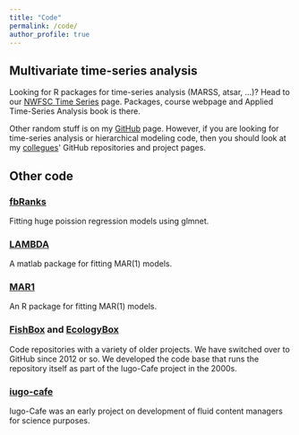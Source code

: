 ```yaml
---
title: "Code"
permalink: /code/
author_profile: true
---
```


## Multivariate time-series analysis

Looking for R packages for time-series analysis (MARSS, atsar, ...)? Head to our 
[NWFSC Time Series](https://nwfsc-timeseries.github.io/) page.  Packages, course webpage and Applied Time-Series Analysis book is there.

Other random stuff is on my [GitHub](https://github.com/eeholmes) page.  However, if you are looking for time-series analysis or hierarchical modeling code, then you should look at my [collegues](https://eeholmes.github.io/colleagues/)' GitHub repositories and project pages.

## Other code

### [fbRanks](http://cran.r-project.org/web/packages/fbRanks/index.html)
Fitting huge poission regression models using glmnet.

### [LAMBDA](https://conserver.iugo-cafe.org/user/e2holmes/LAMBDA)
A matlab package for fitting MAR(1) models. 

### [MAR1](https://CRAN.R-project.org/package=MAR1)
An R package for fitting MAR(1) models.  

### [FishBox](http://fishbox.iugo-cafe.org/) and [EcologyBox](http://conserver.iugo-cafe.org/)
Code repositories with a variety of older projects.  We have switched over to GitHub since 2012 or so.  We developed the code base that runs the repository itself as part of the Iugo-Cafe project in the 2000s.

### [iugo-cafe](http://iugo-cafe.org/)
Iugo-Cafe was an early project on development of fluid content managers for science purposes.

<!-- List all repositories
{% for repository in site.github.public_repositories %}
  * [{{ repository.name }}]({{ repository.html_url }})
{% endfor %}
-->
